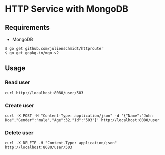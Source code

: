 # HTTP Service with MongoDB

## Requirements

* MongoDB

```
$ go get github.com/julienschmidt/httprouter
$ go get gopkg.in/mgo.v2
```

## Usage

### Read user

```
curl http://localhost:8080/user/503
```

### Create user

```
curl -X POST -H "Content-Type: application/json" -d '{"Name":"John Doe","Gender":"male","Age":32,"Id":"503"}' http://localhost:8080/user
```

### Delete user

```
curl -X DELETE -H "Content-Type: application/json" http://localhost:8080/user/503
```